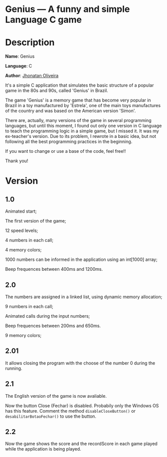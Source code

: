 **Genius** — A funny and simple Language C game
==================================================

# Description

**Name**: Genius

**Language**: C

**Author**: [Jhonatan Oliveira](http://www.jhonatanoliveira.com.br)

It's a simple C application that simulates the basic structure of a popular game in the 80s and 90s, called 'Genius' in Brazil.

The game 'Genius' is a memory game that has become very popular in Brazil in a toy manufactured by 'Estrela', one of the main toys manufactures of the country and was based on the American version 'Simon'.

There are, actually, many versions of the game in several programming languages, but until this moment, I found out only one version in C language to teach the programming logic in a simple game, but I missed it. It was my ex-teacher's version. Due to its problem, I rewrote in a basic idea, but not following all the best programming practices in the beginning.

If you want to change or use a base of the code, feel free!!

Thank you!

# Version

## 1.0

Animated start;

The first version of the game;

12 speed levels;

4 numbers in each call;

4 memory colors;

1000 numbers can be informed in the application using an int[1000] array;

Beep frequences between 400ms and 1200ms.

## 2.0

The numbers are assigned in a linked list, using dynamic memory allocation;

9 numbers in each call;

Animated calls during the input numbers;

Beep frequences between 200ms and 650ms.

9 memory colors;

## 2.01

It allows closing the program with the choose of the number 0 during the running.

## 2.1

The English version of the game is now avaliable.

Now the button Close (Fechar) is disabled. Probabily only the Windows OS has this feature. Comment the method `disableCloseButton()` or `desabilitarBotaoFechar()` to use the button.

## 2.2

Now the game shows the score and the recordScore in each game played while the application is being played.
